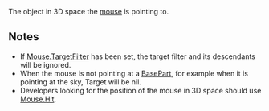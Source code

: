 The object in 3D space the [mouse](https://developer.roblox.com/en-us/api-reference/class/Mouse) is pointing to.

Notes
-----

*   If [Mouse.TargetFilter](https://developer.roblox.com/en-us/api-reference/property/Mouse/TargetFilter) has been set, the target filter and its descendants will be ignored.
*   When the mouse is not pointing at a [BasePart](https://developer.roblox.com/en-us/api-reference/class/BasePart), for example when it is pointing at the sky, Target will be nil.
*   Developers looking for the position of the mouse in 3D space should use [Mouse.Hit](https://developer.roblox.com/en-us/api-reference/property/Mouse/Hit).